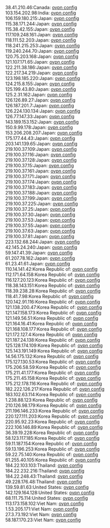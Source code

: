 38.41.210.46:Canada: [ovpn config](vpn/38_41_210_46.ovpn)  
103.154.202.98:India: [ovpn config](vpn/103_154_202_98.ovpn)  
106.159.180.215:Japan: [ovpn config](vpn/106_159_180_215.ovpn)  
115.38.171.244:Japan: [ovpn config](vpn/115_38_171_244.ovpn)  
115.38.42.155:Japan: [ovpn config](vpn/115_38_42_155.ovpn)  
117.109.248.161:Japan: [ovpn config](vpn/117_109_248_161.ovpn)  
118.111.52.203:Japan: [ovpn config](vpn/118_111_52_203.ovpn)  
118.241.215.253:Japan: [ovpn config](vpn/118_241_215_253.ovpn)  
119.240.244.70:Japan: [ovpn config](vpn/119_240_244_70.ovpn)  
120.75.203.168:Japan: [ovpn config](vpn/120_75_203_168.ovpn)  
121.107.171.65:Japan: [ovpn config](vpn/121_107_171_65.ovpn)  
122.211.38.186:Japan: [ovpn config](vpn/122_211_38_186.ovpn)  
122.217.34.219:Japan: [ovpn config](vpn/122_217_34_219.ovpn)  
123.198.185.220:Japan: [ovpn config](vpn/123_198_185_220.ovpn)  
124.215.8.155:Japan: [ovpn config](vpn/124_215_8_155.ovpn)  
125.199.43.80:Japan: [ovpn config](vpn/125_199_43_80.ovpn)  
125.2.31.162:Japan: [ovpn config](vpn/125_2_31_162.ovpn)  
126.126.89.27:Japan: [ovpn config](vpn/126_126_89_27.ovpn)  
126.187.201.7:Japan: [ovpn config](vpn/126_187_201_7.ovpn)  
126.224.130.134:Japan: [ovpn config](vpn/126_224_130_134.ovpn)  
126.77.147.33:Japan: [ovpn config](vpn/126_77_147_33.ovpn)  
143.189.153.152:Japan: [ovpn config](vpn/143_189_153_152.ovpn)  
150.9.99.178:Japan: [ovpn config](vpn/150_9_99_178.ovpn)  
153.206.208.207:Japan: [ovpn config](vpn/153_206_208_207.ovpn)  
175.177.44.43:Japan: [ovpn config](vpn/175_177_44_43.ovpn)  
203.141.139.65:Japan: [ovpn config](vpn/203_141_139_65.ovpn)  
219.100.37.109:Japan: [ovpn config](vpn/219_100_37_109.ovpn)  
219.100.37.116:Japan: [ovpn config](vpn/219_100_37_116.ovpn)  
219.100.37.128:Japan: [ovpn config](vpn/219_100_37_128.ovpn)  
219.100.37.15:Japan: [ovpn config](vpn/219_100_37_15.ovpn)  
219.100.37.161:Japan: [ovpn config](vpn/219_100_37_161.ovpn)  
219.100.37.171:Japan: [ovpn config](vpn/219_100_37_171.ovpn)  
219.100.37.174:Japan: [ovpn config](vpn/219_100_37_174.ovpn)  
219.100.37.183:Japan: [ovpn config](vpn/219_100_37_183.ovpn)  
219.100.37.188:Japan: [ovpn config](vpn/219_100_37_188.ovpn)  
219.100.37.199:Japan: [ovpn config](vpn/219_100_37_199.ovpn)  
219.100.37.225:Japan: [ovpn config](vpn/219_100_37_225.ovpn)  
219.100.37.25:Japan: [ovpn config](vpn/219_100_37_25.ovpn)  
219.100.37.30:Japan: [ovpn config](vpn/219_100_37_30.ovpn)  
219.100.37.53:Japan: [ovpn config](vpn/219_100_37_53.ovpn)  
219.100.37.55:Japan: [ovpn config](vpn/219_100_37_55.ovpn)  
219.100.37.63:Japan: [ovpn config](vpn/219_100_37_63.ovpn)  
219.100.37.81:Japan: [ovpn config](vpn/219_100_37_81.ovpn)  
223.132.68.244:Japan: [ovpn config](vpn/223_132_68_244.ovpn)  
42.145.24.240:Japan: [ovpn config](vpn/42_145_24_240.ovpn)  
59.147.41.39:Japan: [ovpn config](vpn/59_147_41_39.ovpn)  
61.207.78.162:Japan: [ovpn config](vpn/61_207_78_162.ovpn)  
61.23.41.61:Japan: [ovpn config](vpn/61_23_41_61.ovpn)  
110.14.141.42:Korea Republic of: [ovpn config](vpn/110_14_141_42.ovpn)  
112.171.64.158:Korea Republic of: [ovpn config](vpn/112_171_64_158.ovpn)  
116.127.20.123:Korea Republic of: [ovpn config](vpn/116_127_20_123.ovpn)  
118.38.143.151:Korea Republic of: [ovpn config](vpn/118_38_143_151.ovpn)  
118.39.238.28:Korea Republic of: [ovpn config](vpn/118_39_238_28.ovpn)  
118.41.7.98:Korea Republic of: [ovpn config](vpn/118_41_7_98.ovpn)  
120.142.91.116:Korea Republic of: [ovpn config](vpn/120_142_91_116.ovpn)  
121.138.200.47:Korea Republic of: [ovpn config](vpn/121_138_200_47.ovpn)  
121.147.158.173:Korea Republic of: [ovpn config](vpn/121_147_158_173.ovpn)  
121.149.56.51:Korea Republic of: [ovpn config](vpn/121_149_56_51.ovpn)  
121.164.16.41:Korea Republic of: [ovpn config](vpn/121_164_16_41.ovpn)  
121.168.108.177:Korea Republic of: [ovpn config](vpn/121_168_108_177.ovpn)  
121.172.127.4:Korea Republic of: [ovpn config](vpn/121_172_127_4.ovpn)  
121.187.24.138:Korea Republic of: [ovpn config](vpn/121_187_24_138.ovpn)  
125.128.174.109:Korea Republic of: [ovpn config](vpn/125_128_174_109.ovpn)  
125.143.191.149:Korea Republic of: [ovpn config](vpn/125_143_191_149.ovpn)  
14.56.175.132:Korea Republic of: [ovpn config](vpn/14_56_175_132.ovpn)  
175.127.130.53:Korea Republic of: [ovpn config](vpn/175_127_130_53.ovpn)  
175.206.58.59:Korea Republic of: [ovpn config](vpn/175_206_58_59.ovpn)  
175.211.41.177:Korea Republic of: [ovpn config](vpn/175_211_41_177.ovpn)  
175.211.45.158:Korea Republic of: [ovpn config](vpn/175_211_45_158.ovpn)  
175.212.178.116:Korea Republic of: [ovpn config](vpn/175_212_178_116.ovpn)  
182.222.126.217:Korea Republic of: [ovpn config](vpn/182_222_126_217.ovpn)  
183.102.63.114:Korea Republic of: [ovpn config](vpn/183_102_63_114.ovpn)  
1.238.88.123:Korea Republic of: [ovpn config](vpn/1_238_88_123.ovpn)  
210.126.98.179:Korea Republic of: [ovpn config](vpn/210_126_98_179.ovpn)  
211.196.146.233:Korea Republic of: [ovpn config](vpn/211_196_146_233.ovpn)  
220.127.111.203:Korea Republic of: [ovpn config](vpn/220_127_111_203.ovpn)  
220.95.92.23:Korea Republic of: [ovpn config](vpn/220_95_92_23.ovpn)  
222.106.146.89:Korea Republic of: [ovpn config](vpn/222_106_146_89.ovpn)  
36.39.19.228:Korea Republic of: [ovpn config](vpn/36_39_19_228.ovpn)  
58.123.117.185:Korea Republic of: [ovpn config](vpn/58_123_117_185.ovpn)  
59.11.187.154:Korea Republic of: [ovpn config](vpn/59_11_187_154.ovpn)  
59.13.196.253:Korea Republic of: [ovpn config](vpn/59_13_196_253.ovpn)  
59.22.75.140:Korea Republic of: [ovpn config](vpn/59_22_75_140.ovpn)  
61.255.40.105:Korea Republic of: [ovpn config](vpn/61_255_40_105.ovpn)  
184.22.103.103:Thailand: [ovpn config](vpn/184_22_103_103.ovpn)  
184.22.232.216:Thailand: [ovpn config](vpn/184_22_232_216.ovpn)  
184.22.248.43:Thailand: [ovpn config](vpn/184_22_248_43.ovpn)  
49.228.176.48:Thailand: [ovpn config](vpn/49_228_176_48.ovpn)  
139.59.81.63:United States: [ovpn config](vpn/139_59_81_63.ovpn)  
142.129.164.128:United States: [ovpn config](vpn/142_129_164_128.ovpn)  
68.111.75.114:United States: [ovpn config](vpn/68_111_75_114.ovpn)  
113.173.158.102:Viet Nam: [ovpn config](vpn/113_173_158_102.ovpn)  
1.53.205.171:Viet Nam: [ovpn config](vpn/1_53_205_171.ovpn)  
27.3.73.192:Viet Nam: [ovpn config](vpn/27_3_73_192.ovpn)  
58.187.170.23:Viet Nam: [ovpn config](vpn/58_187_170_23.ovpn)  
